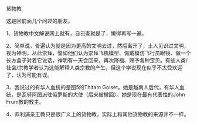 货物教

这是回前面几个问过的朋友。

1、货物教中文解说网上就有，自己查就是了，懒得再写一遍。

2、简单说，普遍认为就是因为更高的文明去过，然后离开了，土人见识过文明，视为神明，从此崇拜，譬如他们认为崇拜飞机模型、佩戴模仿飞行员眼镜、做一个长方盒子对着它说话，神明有一天会回来，再次降福、赐予各种宝贝。有些人类/社会/宗教学者认为这能解释人类宗教的产生，但这个学说现在似乎不太受欢迎了，认为可能有误。

3、我说过的有华人血统的是图5的Thitam Goiset。她是越南人后代，有华人血统，是瓦努阿图派驻俄罗斯的大使（后来被撤回）。她是现在最有代表性的John Frum教的教主。

4、菲利浦亲王教只是很广义上的货物教，实际上和其他货物教的来源并不一样。
